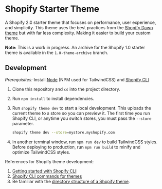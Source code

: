 # Shopify Starter Theme

A Shopify 2.0 starter theme that focuses on performance, user experience, and simplicity. This theme uses the best practices from the [Shopify Dawn theme](https://github.com/Shopify/dawn) but with far less complexity. Making it easier to build your custom theme.

**Note:** This is a work in progress. An archive for the Shopify 1.0 starter theme is available in the `1.0-theme-archive` branch.

## Development

*Prerequisites:* Install [Node](https://nodejs.org) (NPM used for TailwindCSS) and [Shopify CLI](https://shopify.dev/themes/tools/cli/installation)

1. Clone this repository and `cd` into the project directory.

2. Run `npm install` to install dependencies.

3. Run `shopify theme dev` to start a local development. This uploads the current theme to a store so you can preview it. The first time you run Shopify CLI, or anytime you switch stores, you must pass the `--store` parameter.

      ```bash
      shopify theme dev --store=mystore.myshopify.com
      ```

4. In another terminal window, run `npm run dev` to build TailwindCSS styles. Before deploying to production, run `npm run build` to minify and optimize TailwindCSS styles.

References for Shopify theme development:

1. [Getting started with Shopify CLI](https://shopify.dev/themes/tools/cli/getting-started)
2. [Shopify CLI commands for themes](https://shopify.dev/themes/tools/cli/commands)
3. Be familiar with the [directory structure of a Shopify theme](https://shopify.dev/themes/architecture#directory-structure-and-component-types).

